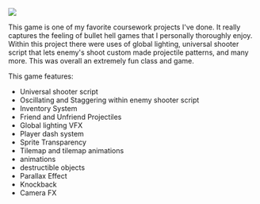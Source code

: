 ![](https://github.com/IraCalvo/2D-Top-Down-Pixel-Combat/blob/main/2024-01-01%2017-37-45%20-%20Trim.gif)

This game is one of my favorite coursework projects I've done. It really captures the feeling of bullet hell games that I personally 
thoroughly enjoy. Within this project there were uses of global lighting, universal shooter script that lets enemy's shoot custom made
projectile patterns, and many more. This was overall an extremely fun class and game.

This game features:
- Universal shooter script
- Oscillating and Staggering within enemy shooter script
- Inventory System
- Friend and Unfriend Projectiles
- Global lighting VFX
- Player dash system
- Sprite Transparency
- Tilemap and tilemap animations
- animations
- destructible objects
- Parallax Effect
- Knockback
- Camera FX
